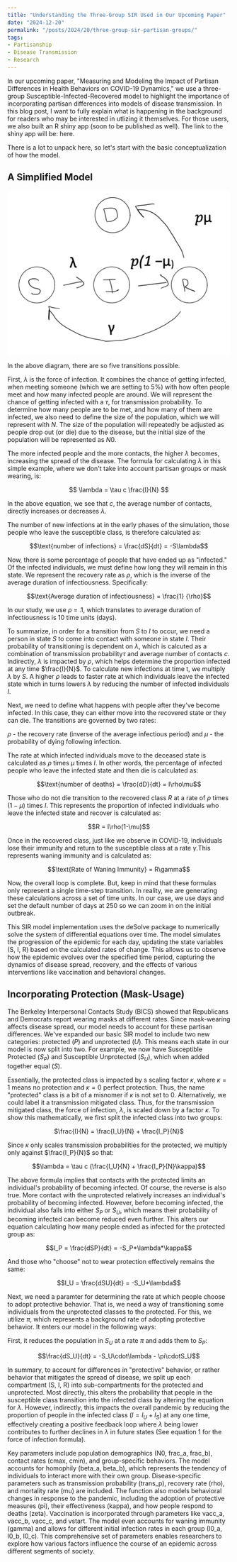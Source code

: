 ```yaml
---
title: "Understanding the Three-Group SIR Used in Our Upcoming Paper"
date: "2024-12-20"
permalink: "/posts/2024/20/three-group-sir-partisan-groups/"
tags:
- Partisanship
- Disease Transmission
- Research
---
```


In our upcoming paper, "Measuring and Modeling the Impact of Partisan Differences in Health Behaviors on COVID-19 Dynamics," we use a three-group Susceptible-Infected-Recovered model to highlight the importance of incorporating partisan differences into models of disease transmission. In this blog post, I want to fully explain what is happening in the background for readers who may be interested in utlizing it themselves. For those users, we also built an R shiny app (soon to be published as well). The link to the shiny app will be: here.

There is a lot to unpack here, so let's start with the basic conceptualization of how the model. 

## A Simplified Model

<p align="center"> <img src="/images/simple_sir.png" alt="Basic SIR"> </p>

In the above diagram, there are so five transitions possible. 

First, $\lambda$ is the force of infection. It combines the chance of getting infected, when meeting someone (which we are setting to 5%) with how often people meet and how many infected people are around. We will represent the chance of getting infected with a $\tau$, for transmission probability. To determine how many people are to be met, and how many of them are infected, we also need to define the size of the population, which we will represent with $N$. The size of the population will repeatedly be adjusted as people drop out (or die) due to the disease, but the initial size of the population will be represented as $N0$. 

The more infected people and the more contacts, the higher $\lambda$ becomes, increasing the spread of the disease. The formula for calculating $\lambda$ in this simple example, where we don't take into account partisan groups or mask wearing, is:

<p style="text-align: center;">
$$
\lambda = \tau c \frac{I}{N}
$$
</p>

In the above equation, we see that $c$, the average number of contacts, directly increases or decreases $\lambda$. 

The number of new infections at in the early phases of the simulation, those people who leave the susceptible class, is therefore calculated as:

<p style="text-align: center;">
$$\text{number of infections} = \frac{dS}{dt} = -S\lambda$$
</p>

Now, there is some percentage of people that have ended up as "infected." Of the infected individuals, we must define how long they will remain in this state. We represent the recovery rate as $\rho$, which is the inverse of the average duration of infectiousness. Specifically:

<p style="text-align: center;">
$$\text{Average duration of infectiousness} = \frac{1} {\rho}$$
</p>

In our study, we use $\rho$ = .1, which translates to average duration of infectiousness is 10 time units (days). 

To summarize, in order for a transition from $S$ to $I$ to occur, we need a person in state $S$ to come into contact with someone in state $I$. Their probability of transitioning is dependent on $\lambda$, which is calcuted as a combination of transmission probability$\tau$ and average number of contacts $c$. Indirectly, $\lambda$ is impacted by $\rho$, which helps determine the proportion infected at any time $\frac{I}{N}$. To calculate new infections at time t, we multiply $\lambda$ by $S$. A higher $\rho$ leads to faster rate at which individuals leave the infected state which in turns lowers $\lambda$ by reducing the number of infected individuals $I$. 

Next, we need to define what happens with people after they've become infected. In this case, they can either move into the recovered state or they can die. The transitions are governed by two rates:

$\rho$ - the recovery rate (inverse of the average infectious period) and $\mu$ - the probability of dying following infection.

The rate at which infected individuals move to the deceased state is calculated as $\rho$ times $\mu$ times $I$. In other words, the percentage of infected people who leave the infected state and then die is calculated as: 

<p style="text-align: center;">
$$\text{number of deaths} = \frac{dD}{dt} =  I\rho\mu$$
</p>

Those who do not die transition to the recovered class $R$ at a rate of $\rho$ times $(1-\mu)$ times $I$. This represents the proportion of infected individuals who leave the infected state and recover is calculated as:

<p style="text-align: center;">
$$R = I\rho(1-\mu)$$
</p>

Once in the recovered class, just like we observe in COVID-19, individuals lose their immunity and return to the susceptible class at a rate $\gamma$.This represents waning immunity and is calculated as:

<p style="text-align: center;">
$$\text{Rate of Waning Immunity} = R\gamma$$
</p>

Now, the overall loop is complete. But, keep in mind that these formulas only represent a single time-step transition. In reality, we are generating these calculations across a set of time units. In our case, we use days and set the default number of days at 250 so we can zoom in on the initial outbreak.

This SIR model implementation uses the deSolve package to numerically solve the system of differential equations over time. The model simulates the progression of the epidemic for each day, updating the state variables (S, I, R) based on the calculated rates of change. This allows us to observe how the epidemic evolves over the specified time period, capturing the dynamics of disease spread, recovery, and the effects of various interventions like vaccination and behavioral changes.

## Incorporating Protection (Mask-Usage)

The Berkeley Interpersonal Contacts Study (BICS) showed that Republicans and Democrats report wearing masks at different rates. Since mask-wearing affects disease spread, our model needs to account for these partisan differences. We've expanded our basic SIR model to include two new categories: protected ($P$) and unprotected ($U$). This means each state in our model is now split into two. For example, we now have Susceptible Protected ($S_P$) and Susceptible Unprotected ($S_U$), which when added together equal ($S$).

Essentially, the protected class is impacted by s scaling factor $\kappa$, where $\kappa = 1$ means no protection and $\kappa = 0$ perfect protection. Thus, the name "protected" class is a bit of a misnomer if $\kappa$ is not set to 0. Alternatively, we could label it a transmission mitigated class. Thus, for the transmission mitigated class, the force of infection, $\lambda$, is scaled down by a factor $\kappa$. To show this mathematically, we first split the infected class into two groups:

<p style="text-align: center;">
$\frac{I}{N} = \frac{I_U}{N} + \frac{I_P}{N}$
</p>

Since $\kappa$ only scales transmission probabilities for the protected, we multiply only against $\frac{I_P}{N}$ so that:

<p style="text-align: center;">
$$\lambda = \tau c (\frac{I_U}{N} + \frac{I_P}{N}\kappa)$$
</p>

The above formula implies that contacts with the protected limits an individual's probability of becoming infected. Of course, the reverse is also true. More contact with the unprotected relatively increases an individual's probability of becoming infected. However, before becoming infected, the individual also falls into either $S_P$ or $S_U$, which means their probability of becoming infected can become reduced even further. This alters our equation calculating how many people ended as infected for the protected group as:

<p style="text-align: center;">
$$I_P = \frac{dSP}{dt} = -S_P*\lambda*\kappa$$
</p>

And those who "choose" not to wear protection effectively remains the same:

<p style="text-align: center;">
$$I_U = \frac{dSU}{dt} = -S_U*\lambda$$
</p>

Next, we need a paramter for determining the rate at which people choose to adopt protective behavior. That is, we need a way of transitioning some individuals from the unprotected classes to the protected. For this, we utilize $\pi$, which represents a background rate of adopting protective behavior. It enters our model in the following ways:

First, it reduces the population in $S_U$ at a rate $\pi$ and adds them to $S_P$:

<p style="text-align: center;">
$$\frac{dS_U}{dt} = -S_U\cdot\lambda - \pi\cdotS_U$$
</p>

In summary, to account for differences in "protective" behavior, or rather behavior that mitigates the spread of disease, we split up each compartment (S, I, R) into sub-compartments for the protected and unprotected. Most directly, this alters the probability that people in the susceptible class transition into the infected class by altering the equation for $\lambda$. However, indirectly, this impacts the overall pandemic by reducing the proportion of people in the infected class ($I = I_U + I_S$) at any one time, effectively creating a positive feedback loop where $\lambda$ being lower contributes to further declines in $\lambda$ in future states (See equation 1 for the force of infection formula). 


Key parameters include population demographics (N0, frac_a, frac_b), contact rates (cmax, cmin), and group-specific behaviors. The model accounts for homophily (beta_a, beta_b), which represents the tendency of individuals to interact more with their own group. Disease-specific parameters such as transmission probability (trans_p), recovery rate (rho), and mortality rate (mu) are included. The function also models behavioral changes in response to the pandemic, including the adoption of protective measures (pi), their effectiveness (kappa), and how people respond to deaths (zeta). Vaccination is incorporated through parameters like vacc_a, vacc_b, vacc_c, and vstart. The model even accounts for waning immunity (gamma) and allows for different initial infection rates in each group (I0_a, I0_b, I0_c). This comprehensive set of parameters enables researchers to explore how various factors influence the course of an epidemic across different segments of society.
